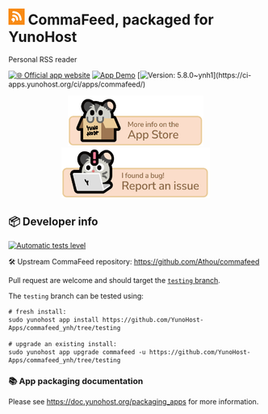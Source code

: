 <!--
N.B.: This README was automatically generated by <https://github.com/YunoHost/apps_tools/blob/main/readme_generator>
It shall NOT be edited by hand.
-->

<h1>
  <img src="https://raw.githubusercontent.com/YunoHost/apps/main/logos/commafeed.png" width="32px" alt="Logo of CommaFeed">
  CommaFeed, packaged for YunoHost
</h1>

Personal RSS reader

[![🌐 Official app website](https://img.shields.io/badge/Official_app_website-darkgreen?style=for-the-badge)](https://www.commafeed.com/)
[![App Demo](https://img.shields.io/badge/App_Demo-blue?style=for-the-badge)](https://www.commafeed.com/#/app/category/all)
[![Version: 5.8.0~ynh1](https://img.shields.io/badge/Version-5.8.0~ynh1-rgba(0,150,0,1)?style=for-the-badge)](https://ci-apps.yunohost.org/ci/apps/commafeed/)

<div align="center">
<a href="https://apps.yunohost.org/app/commafeed"><img height="100px" src="https://github.com/YunoHost/yunohost-artwork/raw/refs/heads/main/badges/neopossum-badges/badge_more_info_on_the_appstore.svg"/></a>
<a href="https://github.com/YunoHost-Apps/commafeed_ynh/issues"><img height="100px" src="https://github.com/YunoHost/yunohost-artwork/raw/refs/heads/main/badges/neopossum-badges/badge_report_an_issue.svg"/></a>
</div>

## 📦 Developer info

[![Automatic tests level](https://apps.yunohost.org/badge/cilevel/commafeed)](https://ci-apps.yunohost.org/ci/apps/commafeed/)

🛠️ Upstream CommaFeed repository: <https://github.com/Athou/commafeed>

Pull request are welcome and should target the [`testing` branch](https://github.com/YunoHost-Apps/commafeed_ynh/tree/testing).

The `testing` branch can be tested using:
```
# fresh install:
sudo yunohost app install https://github.com/YunoHost-Apps/commafeed_ynh/tree/testing

# upgrade an existing install:
sudo yunohost app upgrade commafeed -u https://github.com/YunoHost-Apps/commafeed_ynh/tree/testing
```

### 📚 App packaging documentation

Please see <https://doc.yunohost.org/packaging_apps> for more information.